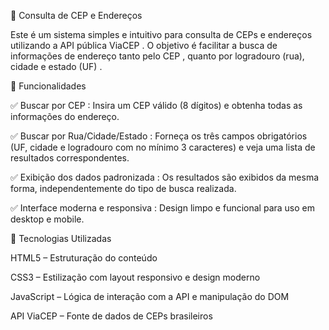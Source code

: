 📍 Consulta de CEP e Endereços

Este é um sistema simples e intuitivo para consulta de CEPs e endereços utilizando a API pública ViaCEP . O objetivo é facilitar a busca de informações de endereço tanto pelo CEP , quanto por logradouro (rua), cidade e estado (UF) .


🧩 Funcionalidades

✅ Buscar por CEP : Insira um CEP válido (8 dígitos) e obtenha todas as informações do endereço.

✅ Buscar por Rua/Cidade/Estado : Forneça os três campos obrigatórios (UF, cidade e logradouro com no mínimo 3 caracteres) e veja uma lista de resultados correspondentes.

✅ Exibição dos dados padronizada : Os resultados são exibidos da mesma forma, independentemente do tipo de busca realizada.

✅ Interface moderna e responsiva : Design limpo e funcional para uso em desktop e mobile.

🔧 Tecnologias Utilizadas

HTML5 – Estruturação do conteúdo

CSS3 – Estilização com layout responsivo e design moderno

JavaScript – Lógica de interação com a API e manipulação do DOM

API ViaCEP – Fonte de dados de CEPs brasileiros
